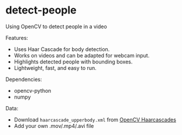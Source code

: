 # detect-people
Using OpenCV to detect people in a video

Features:
- Uses Haar Cascade for body detection.
- Works on videos and can be adapted for webcam input.
- Highlights detected people with bounding boxes.
- Lightweight, fast, and easy to run.

Dependencies:
- opencv-python
- numpy

Data:
- Download `haarcascade_upperbody.xml` from [OpenCV Haarcascades](https://github.com/opencv/opencv/tree/master/data/haarcascades)
- Add your own .mov/.mp4/.avi file
